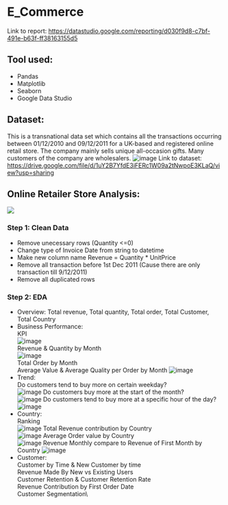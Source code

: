 # E_Commerce 
Link to report: https://datastudio.google.com/reporting/d030f9d8-c7bf-491e-b63f-ff38163155d5
## Tool used:
- Pandas
- Matplotlib
- Seaborn
- Google Data Studio
## Dataset:
This is a transnational data set which contains all the transactions occurring between 01/12/2010 and 09/12/2011 for a UK-based and registered online retail store. The company mainly sells unique all-occasion gifts. Many customers of the company are wholesalers.
![image](https://user-images.githubusercontent.com/56812443/142798049-c246a1e0-6794-4b84-8f13-3bb61621808b.png)
Link to dataset:
https://drive.google.com/file/d/1uY2B7YfdE3iFERc1W09a2tNwpoE3KLaQ/view?usp=sharing
## Online Retailer Store Analysis:
![](https://maas.vn/wp-content/uploads/2021/04/How-to-Perform-Content-Analysis-1.jpg)
### Step 1: Clean Data
- Remove unecessary rows (Quantity <=0)
- Change type of Invoice Date from string to datetime
- Make new column name Revenue = Quantity * UnitPrice
- Remove all transaction before 1st Dec 2011 (Cause there are only transaction till 9/12/2011)
- Remove all duplicated rows 
### Step 2: EDA
- Overview: Total revenue, Total quantity, Total order, Total Customer, Total Country
- Business Performance:\
KPI\
![image](https://user-images.githubusercontent.com/56812443/142840974-1d4a6876-85f5-44d9-8d3a-7fa34c6f0610.png)\
Revenue & Quantity by Month\
![image](https://user-images.githubusercontent.com/56812443/142840850-0c5077f2-0cb7-4b62-bcec-8ba0f23cae07.png)\
Total Order by Month\
Average Value & Average Quality per Order by Month
![image](https://user-images.githubusercontent.com/56812443/142875372-6cd5abf6-1396-4462-9279-f56567e82549.png)
- Trend:\
Do customers tend to buy more on certain weekday?\
![image](https://user-images.githubusercontent.com/56812443/142876755-55fc6056-3c97-4b1d-b243-c4b450d2e794.png)
Do customers buy more at the start of the month?\
![image](https://user-images.githubusercontent.com/56812443/142875785-066e1d27-8609-42ad-8bfd-bde544f43d24.png)
Do customers tend to buy more at a specific hour of the day?\
![image](https://user-images.githubusercontent.com/56812443/142876861-6b96ec84-cec9-4db2-b9ef-075989b6c141.png)
- Country:\
Ranking\
![image](https://user-images.githubusercontent.com/56812443/142877046-0046ec9b-50c5-4d79-9df0-63e3719511e2.png)
Total Revenue contribution by Country\
![image](https://user-images.githubusercontent.com/56812443/142877098-3dfbbb05-e4c4-4ddb-b582-5f3b030898a8.png)
Average Order value by Country\
![image](https://user-images.githubusercontent.com/56812443/142877122-a22f064e-337d-48f9-abf7-6789a5fe0648.png)
Revenue Monthly compare to Revenue of First Month by Country
![image](https://user-images.githubusercontent.com/56812443/142877243-7f700e66-da1a-4e23-8e90-dacff9d4f1d7.png)
- Customer:\
Customer by Time & New Customer by time\
Revenue Made By New vs Existing Users\
Customer Retention & Customer Retention Rate\
Revenue Contribution by First Order Date\
Customer Segmentation\
